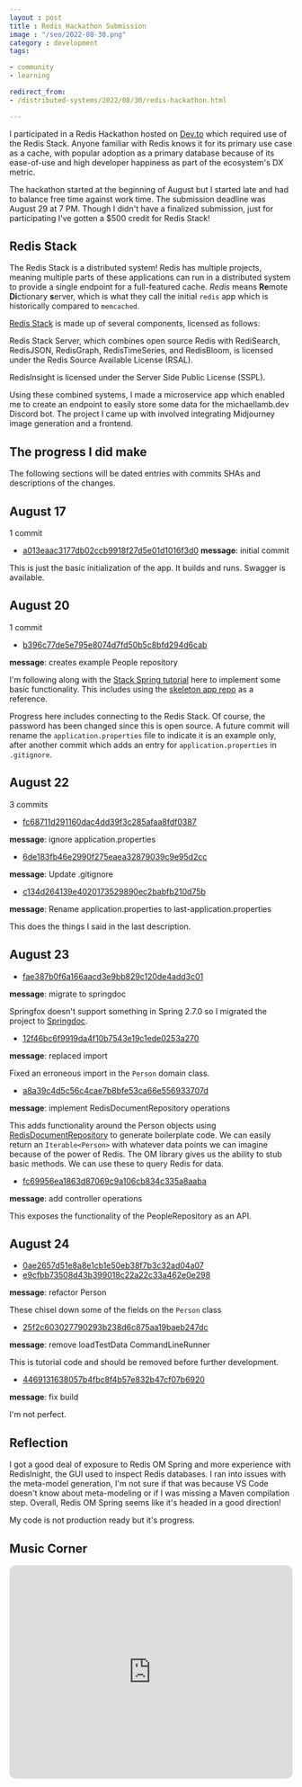 ```yaml
---
layout : post
title : Redis Hackathon Submission
image : "/seo/2022-08-30.png"
category : development
tags: 

- community
- learning

redirect_from:
- /distributed-systems/2022/08/30/redis-hackathon.html

---
```


I participated in a Redis Hackathon hosted on [Dev.to][dev.to] which required use of the Redis Stack. Anyone familiar with Redis knows it for its primary use case as a cache, with popular adoption as a primary database because of its ease-of-use and high developer happiness as part of the ecosystem's DX metric.

The hackathon started at the beginning of August but I started late and had to balance free time against work time. The submission deadline was August 29 at 7 PM. Though I didn't have a finalized submission, just for participating I've gotten a $500 credit for Redis Stack!

## Redis Stack

The Redis Stack is a distributed system! Redis has multiple projects, meaning multiple parts of these applications can run in a distributed system to provide a single endpoint for a full-featured cache. _Redis_ means **Re**mote **Di**ctionary **s**erver, which is what they call the initial `redis` app which is historically compared to `memcached`.

[Redis Stack][redis-stack] is made up of several components, licensed as follows:

Redis Stack Server, which combines open source Redis with RediSearch, RedisJSON, RedisGraph, RedisTimeSeries, and RedisBloom, is licensed under the Redis Source Available License (RSAL).

RedisInsight is licensed under the Server Side Public License (SSPL).

Using these combined systems, I made a microservice app which enabled me to create an endpoint to easily store some data for the michaellamb.dev Discord bot. The project I came up with involved integrating Midjourney image generation and a frontend.

## The progress I did make

The following sections will be dated entries with commits SHAs and descriptions of the changes.

## August 17

1 commit

- [a013eaac3177db02ccb9918f27d5e01d1016f3d0][a013eaac3177db02ccb9918f27d5e01d1016f3d0]
**message**: initial commit

This is just the basic initialization of the app. It builds and runs. Swagger is available.

## August 20

1 commit

- [b396c77de5e795e8074d7fd50b5c8bfd294d6cab][b396c77de5e795e8074d7fd50b5c8bfd294d6cab]

**message**: creates example People repository

I'm following along with the [Stack Spring tutorial][stack-spring-tutorial] here to implement some basic functionality. This includes using the [skeleton app repo][skeleton-app] as a reference.

Progress here includes connecting to the Redis Stack. Of course, the password has been changed since this is open source. A future commit will rename the `application.properties` file to indicate it is an example only, after another commit which adds an entry for `application.properties` in `.gitignore`.

## August 22

3 commits

- [fc68711d291160dac4dd39f3c285afaa8fdf0387][fc68711d291160dac4dd39f3c285afaa8fdf0387]

**message**: ignore application.properties

- [6de183fb46e2990f275eaea32879039c9e95d2cc][6de183fb46e2990f275eaea32879039c9e95d2cc]

**message**: Update .gitignore

- [c134d264139e4020173529890ec2babfb210d75b][c134d264139e4020173529890ec2babfb210d75b]

**message**: Rename application.properties to last-application.properties

This does the things I said in the last description.

## August 23

- [fae387b0f6a166aacd3e9bb829c120de4add3c01][fae387b0f6a166aacd3e9bb829c120de4add3c01]

**message**: migrate to springdoc

Springfox doesn't support something in Spring 2.7.0 so I migrated the project to [Springdoc][springdoc].

- [12f46bc6f9919da4f10b7543e19c1ede0253a270][12f46bc6f9919da4f10b7543e19c1ede0253a270]

**message**: replaced import

Fixed an erroneous import in the `Person` domain class.

- [a8a39c4d5c56c4cae7b8bfe53ca66e556933707d][a8a39c4d5c56c4cae7b8bfe53ca66e556933707d]

**message**: implement RedisDocumentRepository operations

This adds functionality around the Person objects using [RedisDocumentRepository][skeleton-app#repository] to generate boilerplate code. We can easily return an `Iterable<Person>` with whatever data points we can imagine because of the power of Redis. The OM library gives us the ability to stub basic methods. We can use these to query Redis for data.

- [fc69956ea1863d87069c9a106cb834c335a8aaba][fc69956ea1863d87069c9a106cb834c335a8aaba]

**message**: add controller operations

This exposes the functionality of the PeopleRepository as an API.

## August 24

- [0ae2657d51e8a8e1cb1e50eb38f7b3c32ad04a07][0ae2657d51e8a8e1cb1e50eb38f7b3c32ad04a07]
- [e9cfbb73508d43b399018c22a22c33a462e0e298][e9cfbb73508d43b399018c22a22c33a462e0e298]

**message**: refactor Person

These chisel down some of the fields on the `Person` class

- [25f2c603027790293b238d6c875aa19baeb247dc][25f2c603027790293b238d6c875aa19baeb247dc]

**message**: remove loadTestData CommandLineRunner

This is tutorial code and should be removed before further development.

- [4469131638057b4fbc8f4b57e832b47cf07b6920][4469131638057b4fbc8f4b57e832b47cf07b6920]

**message**: fix build

I'm not perfect.

## Reflection

I got a good deal of exposure to Redis OM Spring and more experience with RedisInight, the GUI used to inspect Redis databases. I ran into issues with the meta-model generation, I'm not sure if that was because VS Code doesn't know about meta-modeling or if I was missing a Maven compilation step. Overall, Redis OM Spring seems like it's headed in a good direction!

My code is not production ready but it's progress.

## Music Corner

<iframe style="border-radius:12px" src="https://open.spotify.com/embed/track/5BZocbCgFBRjGHMwhzssbO?utm_source=generator" width="100%" height="380" frameBorder="0" allowfullscreen="" allow="autoplay; clipboard-write; encrypted-media; fullscreen; picture-in-picture"></iframe>

<!-- docs -->
[dev.to]: https://dev.to
[skeleton-app]: https://github.com/redis-developer/redis-om-spring-skeleton-app
[skeleton-app#repository]: https://github.com/redis-developer/redis-om-spring-skeleton-app#-the-repository
[redis-stack]: https://redis.io/docs/stack/
[stack-spring-tutorial]: https://redis.io/docs/stack/get-started/tutorials/stack-spring/
[springdoc]: https://springdoc.org/migrating-from-springfox.html
<!-- commit shas -->
<!-- 8/17 -->
[a013eaac3177db02ccb9918f27d5e01d1016f3d0]: https://github.com/michaellambgelo/stackathon/commit/a013eaac3177db02ccb9918f27d5e01d1016f3d0
<!-- 8/20 -->
[b396c77de5e795e8074d7fd50b5c8bfd294d6cab]: https://github.com/michaellambgelo/stackathon/commit/b396c77de5e795e8074d7fd50b5c8bfd294d6cab
<!-- 8/22 -->
[fc68711d291160dac4dd39f3c285afaa8fdf0387]: https://github.com/michaellambgelo/stackathon/commit/fc68711d291160dac4dd39f3c285afaa8fdf0387
[6de183fb46e2990f275eaea32879039c9e95d2cc]: https://github.com/michaellambgelo/stackathon/commit/6de183fb46e2990f275eaea32879039c9e95d2cc
[c134d264139e4020173529890ec2babfb210d75b]: https://github.com/michaellambgelo/stackathon/commit/c134d264139e4020173529890ec2babfb210d75b
<!-- 8/23 -->
[fae387b0f6a166aacd3e9bb829c120de4add3c01]: https://github.com/michaellambgelo/stackathon/commit/fae387b0f6a166aacd3e9bb829c120de4add3c01
[12f46bc6f9919da4f10b7543e19c1ede0253a270]: https://github.com/michaellambgelo/stackathon/commit/12f46bc6f9919da4f10b7543e19c1ede0253a270
[a8a39c4d5c56c4cae7b8bfe53ca66e556933707d]: https://github.com/michaellambgelo/stackathon/commit/a8a39c4d5c56c4cae7b8bfe53ca66e556933707d
[fc69956ea1863d87069c9a106cb834c335a8aaba]: https://github.com/michaellambgelo/stackathon/commit/fc69956ea1863d87069c9a106cb834c335a8aaba
<!-- 8/24 -->
[0ae2657d51e8a8e1cb1e50eb38f7b3c32ad04a07]: https://github.com/michaellambgelo/stackathon/commit/0ae2657d51e8a8e1cb1e50eb38f7b3c32ad04a07
[e9cfbb73508d43b399018c22a22c33a462e0e298]: https://github.com/michaellambgelo/stackathon/commit/e9cfbb73508d43b399018c22a22c33a462e0e298
[25f2c603027790293b238d6c875aa19baeb247dc]: https://github.com/michaellambgelo/stackathon/commit/25f2c603027790293b238d6c875aa19baeb247dc
[4469131638057b4fbc8f4b57e832b47cf07b6920]: https://github.com/michaellambgelo/stackathon/commit/4469131638057b4fbc8f4b57e832b47cf07b6920
